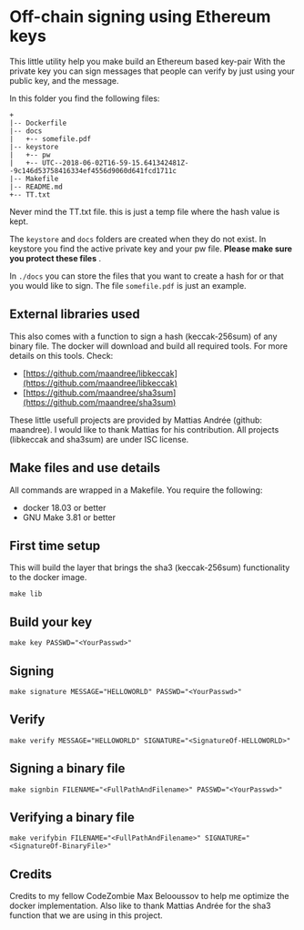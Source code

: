 # Off-chain signing using Ethereum keys

This little utility help you make build an Ethereum based key-pair With the
private key you can sign messages that people can verify by just using your
public key, and the message.

In this folder you find the following files:

```
+
|-- Dockerfile
|-- docs
|   +-- somefile.pdf
|-- keystore
|   +-- pw
|   +-- UTC--2018-06-02T16-59-15.641342481Z--9c146d53758416334ef4556d9060d641fcd1711c
|-- Makefile
|-- README.md
+-- TT.txt
```

Never mind the TT.txt file. this is just a temp file where the hash value is
kept.

The ```keystore``` and ```docs``` folders are created when they do not exist.
In keystore you find the active private key and your pw file. **Please make sure you protect these files** .

In ```./docs``` you can store the files that you want to create a hash for or
that you would like to sign. The file ```somefile.pdf``` is just an example.

## External libraries used

This also comes with a function to sign a hash (keccak-256sum) of any binary
file. The docker will download and build all required tools. For more details
on this tools. Check:

* [https://github.com/maandree/libkeccak](https://github.com/maandree/libkeccak)
* [https://github.com/maandree/sha3sum](https://github.com/maandree/sha3sum)

These little usefull projects are provided by Mattias Andrée (github: maandree).
I would like to thank Mattias for his contribution. All projects (libkeccak and
sha3sum) are under ISC license.

## Make files and use details

All commands are wrapped in a Makefile. You require the following:

* docker 18.03 or better
* GNU Make 3.81 or better

## First time setup

This will build the layer that brings the sha3 (keccak-256sum) functionality to
the docker image.

```
make lib
```

## Build your key

```
make key PASSWD="<YourPasswd>"
```

## Signing

```
make signature MESSAGE="HELLOWORLD" PASSWD="<YourPasswd>"
```

## Verify

```
make verify MESSAGE="HELLOWORLD" SIGNATURE="<SignatureOf-HELLOWORLD>"
```

## Signing a binary file

```
make signbin FILENAME="<FullPathAndFilename>" PASSWD="<YourPasswd>"
```

## Verifying a binary file

```
make verifybin FILENAME="<FullPathAndFilename>" SIGNATURE="<SignatureOf-BinaryFile>"
```

## Credits

Credits to my fellow CodeZombie Max Belooussov to help me optimize the docker implementation. Also like to thank Mattias Andrée for the sha3 function that we are using in this project.
